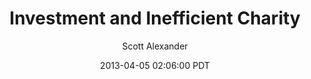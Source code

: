 ---
layout: podcast
title: "Investment and Inefficient Charity"
author: Scott Alexander
description: https://slatestarcodex.com/2013/04/05/investment-and-inefficient-charity/
date: 2013-04-05 02:06:00 PDT
length: 2539126
duration: 635
guid: investment-and-inefficient-charity
---